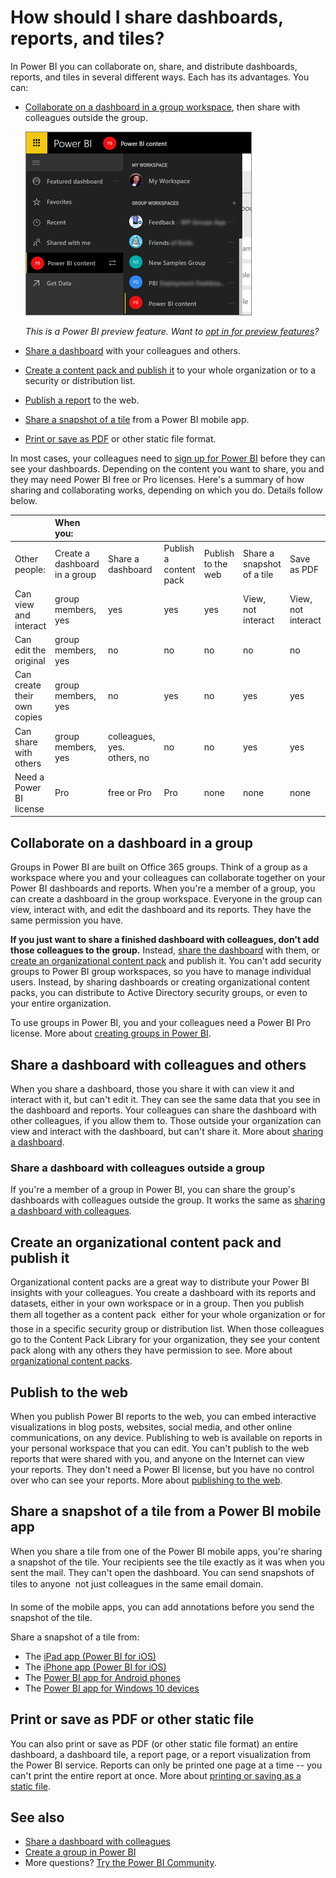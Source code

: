 <properties
   pageTitle="How should I share dashboards, reports, and tiles?"
   description="In Power BI you can share dashboards, reports, and tiles in several different ways. Each has its advantages."
   services="powerbi"
   documentationCenter=""
   authors="ajayan"
   manager="erikre"
   backup="maggiesMSFT"
   editor=""
   tags=""
   qualityFocus="no"
   qualityDate=""/>

<tags
   ms.service="powerbi"
   ms.devlang="NA"
   ms.topic="article"
   ms.tgt_pltfrm="NA"
   ms.workload="powerbi"
   ms.date="02/07/2017"
   ms.author="ajayan"/>

# How should I share dashboards, reports, and tiles?  

In Power BI you can collaborate on, share, and distribute dashboards, reports, and tiles in several different ways. Each has its advantages. You can:

- [Collaborate on a dashboard in a group workspace](powerbi-service-how-should-i-share-my-dashboard.md#collaborate-on-a-dashboard-in-a-group), then share with colleagues outside the group.

    ![](media/powerbi-service-how-should-i-share-my-dashboard/power-bi-share-groups.png)

    *This is a Power BI preview feature. Want to [opt in for preview features](powerbi-service-preview-features.md)?*

- [Share a dashboard](powerbi-service-how-should-i-share-my-dashboard.md#share-a-dashboard-with-colleagues-and-others) with your colleagues and others.
- [Create a content pack and publish it](powerbi-service-how-should-i-share-my-dashboard.md#create-a-content-pack-and-publish-it) to your whole organization or to a security or distribution list.

- [Publish a report](powerbi-service-how-should-i-share-my-dashboard.md#publish-to-the-web) to the web.

- [Share a snapshot of a tile](powerbi-service-how-should-i-share-my-dashboard.md#share-a-snapshot-of-a-tile-from-a-power-bi-mobile-app) from a Power BI mobile app.
- [Print or save as PDF](powerbi-service-how-should-i-share-my-dashboard.md#print-or-save-as-PDF-or-other-static-file) or other static file format.

In most cases, your colleagues need to [sign up for Power BI](https://powerbi.microsoft.com/) before they can see your dashboards. Depending on the content you want to share, you and they may need Power BI free or Pro licenses.
Here's a summary of how sharing and collaborating works, depending on which you do. Details follow below.

|        | When you: |  |  |  |  |  |
|:------------------------|:----------------------------|:----------------------------------------|:---------------------------------|:-----------------------------|:-----------------------------|:-----------------------------|
| Other people:         | Create a dashboard in a group | Share a dashboard | Publish a content pack | Publish to the web | Share a snapshot of a tile | Save as PDF |
| Can view and interact       | group members, yes   | yes                         | yes                              | yes                          | View, not interact | View, not interact |
| Can edit the original       | group members, yes  | no                          | no                               | no                           | no | no |
| Can create their own copies | group members, yes  | no                          | yes                              | no                           | yes | yes |
| Can share with others       | group members, yes  | colleagues, yes. others, no | no                               | no                           | yes | yes |
| Need a Power BI license       | Pro   | free or Pro | Pro  | none  | none | none |

## Collaborate on a dashboard in a group  
Groups in Power BI are built on Office 365 groups. Think of a group as a workspace where you and your colleagues can collaborate together on your Power BI dashboards and reports. When you're a member of a group, you can create a dashboard in the group workspace. Everyone in the group can view, interact with, and edit the dashboard and its reports. They have the same permission you have. 

**If you just want to share a finished dashboard with colleagues, don't add those colleagues to the group.** Instead, [share the dashboard](powerbi-service-how-should-i-share-my-dashboard.md#share-a-dashboard-with-colleagues-and-others) with them, or [create an organizational content pack](powerbi-service-how-should-i-share-my-dashboard.md##create-an-organizational-content-pack-and-publish-it) and publish it. You can't add security groups to Power BI group workspaces, so you have to manage individual users. Instead, by sharing dashboards or creating organizational content packs, you can distribute to Active Directory security groups, or even to your entire organization.

To use groups in Power BI, you and your colleagues need a Power BI Pro license. More about [creating groups in Power BI](powerbi-service-create-a-group-in-power-bi.md).

## Share a dashboard with colleagues and others 
When you share a dashboard, those you share it with can view it and interact with it, but can't edit it. They can see the same data that you see in the dashboard and reports. Your colleagues can share the dashboard with other colleagues, if you allow them to. Those outside your organization can view and interact with the dashboard, but can't share it. More about [sharing a dashboard](powerbi-service-share-unshare-dashboard.md).

### Share a dashboard with colleagues outside a group  
If you're a member of a group in Power BI, you can share the group's dashboards with colleagues outside the group. It works the same as [sharing a dashboard with colleagues](powerbi-service-share-unshare-dashboard.md).

## Create an organizational content pack and publish it  
Organizational content packs are a great way to distribute your Power BI insights with your colleagues. You create a dashboard with its reports and datasets, either in your own workspace or in a group. Then you publish them all together as a content pack &#151; either for your whole organization or for those in a specific security group or distribution list. When those colleagues go to the Content Pack Library for your organization, they see your content pack along with any others they have permission to see. More about [organizational content packs](powerbi-service-organizational-content-packs-introduction.md).  

## Publish to the web

When you publish Power BI reports to the web, you can embed interactive visualizations in blog posts, websites, social media, and other online communications, on any device. Publishing to web is available on reports in your personal workspace that you can edit. You can't publish to the web reports that were shared with you, and anyone on the Internet can view your reports. They don't need a Power BI license, but you have no control over who can see your reports. More about [publishing to the web](powerbi-service-publish-to-web.md).

## Share a snapshot of a tile from a Power BI mobile app
When you share a tile from one of the Power BI mobile apps, you're sharing a snapshot of the tile. Your recipients see the tile exactly as it was when you sent the mail. They can't open the dashboard. You can send snapshots of tiles to anyone &#151; not just colleagues in the same email domain.

In some of the mobile apps, you can add annotations before you send the snapshot of the tile.

Share a snapshot of a tile from:

- The [iPad app (Power BI for iOS)](powerbi-mobile-annotate-and-share-a-snapshot-from-the-ipad-app.md)
- The [iPhone app (Power BI for iOS)](powerbi-mobile-annotate-and-share-a-tile-from-the-iphone-app.md)
- The [Power BI app for Android phones](powerbi-mobile-annotate-and-share-a-tile-from-the-android-app.md)
- The [Power BI app for Windows 10 devices](powerbi-mobile-annotate-and-share-a-snapshot-from-the-windows-app.md)

## Print or save as PDF or other static file

You can also print or save as PDF (or other static file format) an entire dashboard, a dashboard tile, a report page, or a report visualization from the Power BI service. Reports can only be printed one page at a time -- you can't print the entire report at once. More about [printing or saving as a static file](powerbi-service-print.md).

## See also
-   [Share a dashboard with colleagues](powerbi-service-share-unshare-dashboard.md)
-   [Create a group in Power BI](powerbi-service-create-a-group-in-power-bi.md)
-   More questions? [Try the Power BI Community](http://community.powerbi.com/).



